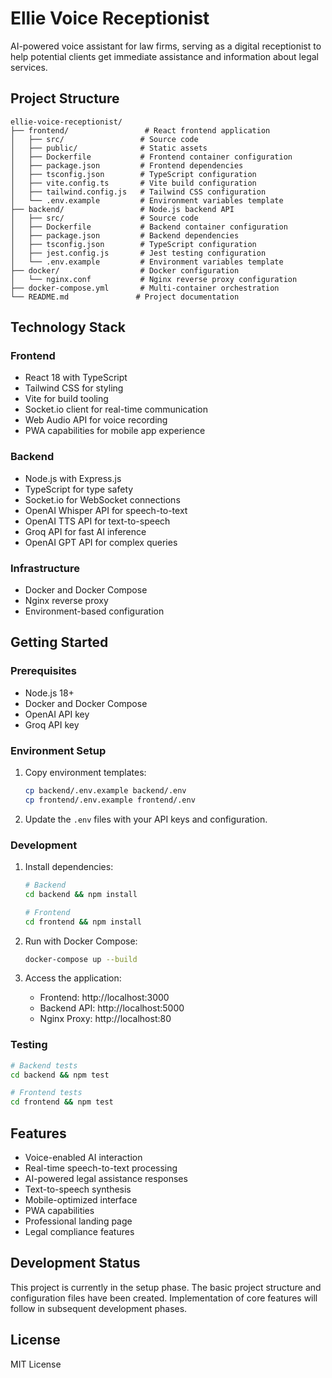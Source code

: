 # Ellie Voice Receptionist

AI-powered voice assistant for law firms, serving as a digital receptionist to help potential clients get immediate assistance and information about legal services.

## Project Structure

```
ellie-voice-receptionist/
├── frontend/                 # React frontend application
│   ├── src/                 # Source code
│   ├── public/              # Static assets
│   ├── Dockerfile           # Frontend container configuration
│   ├── package.json         # Frontend dependencies
│   ├── tsconfig.json        # TypeScript configuration
│   ├── vite.config.ts       # Vite build configuration
│   ├── tailwind.config.js   # Tailwind CSS configuration
│   └── .env.example         # Environment variables template
├── backend/                 # Node.js backend API
│   ├── src/                 # Source code
│   ├── Dockerfile           # Backend container configuration
│   ├── package.json         # Backend dependencies
│   ├── tsconfig.json        # TypeScript configuration
│   ├── jest.config.js       # Jest testing configuration
│   └── .env.example         # Environment variables template
├── docker/                  # Docker configuration
│   └── nginx.conf           # Nginx reverse proxy configuration
├── docker-compose.yml       # Multi-container orchestration
└── README.md               # Project documentation
```

## Technology Stack

### Frontend
- React 18 with TypeScript
- Tailwind CSS for styling
- Vite for build tooling
- Socket.io client for real-time communication
- Web Audio API for voice recording
- PWA capabilities for mobile app experience

### Backend
- Node.js with Express.js
- TypeScript for type safety
- Socket.io for WebSocket connections
- OpenAI Whisper API for speech-to-text
- OpenAI TTS API for text-to-speech
- Groq API for fast AI inference
- OpenAI GPT API for complex queries

### Infrastructure
- Docker and Docker Compose
- Nginx reverse proxy
- Environment-based configuration

## Getting Started

### Prerequisites
- Node.js 18+
- Docker and Docker Compose
- OpenAI API key
- Groq API key

### Environment Setup

1. Copy environment templates:
   ```bash
   cp backend/.env.example backend/.env
   cp frontend/.env.example frontend/.env
   ```

2. Update the `.env` files with your API keys and configuration.

### Development

1. Install dependencies:
   ```bash
   # Backend
   cd backend && npm install
   
   # Frontend
   cd frontend && npm install
   ```

2. Run with Docker Compose:
   ```bash
   docker-compose up --build
   ```

3. Access the application:
   - Frontend: http://localhost:3000
   - Backend API: http://localhost:5000
   - Nginx Proxy: http://localhost:80

### Testing

```bash
# Backend tests
cd backend && npm test

# Frontend tests
cd frontend && npm test
```

## Features

- Voice-enabled AI interaction
- Real-time speech-to-text processing
- AI-powered legal assistance responses
- Text-to-speech synthesis
- Mobile-optimized interface
- PWA capabilities
- Professional landing page
- Legal compliance features

## Development Status

This project is currently in the setup phase. The basic project structure and configuration files have been created. Implementation of core features will follow in subsequent development phases.

## License

MIT License